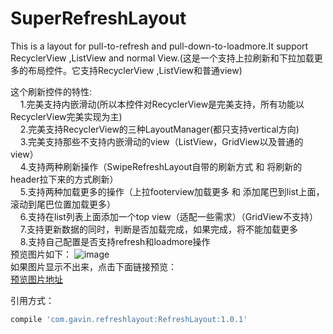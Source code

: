 # SuperRefreshLayout
This is a  layout for pull-to-refresh and pull-down-to-loadmore.It support RecyclerView ,ListView and normal View.(这是一个支持上拉刷新和下拉加载更多的布局控件。它支持RecyclerView ,ListView和普通view)

这个刷新控件的特性:</br>
  &nbsp;&nbsp;&nbsp;&nbsp;1.完美支持内嵌滑动(所以本控件对RecyclerView是完美支持，所有功能以RecyclerView完美实现为主)</br>
  &nbsp;&nbsp;&nbsp;&nbsp;2.完美支持RecyclerView的三种LayoutManager(都只支持vertical方向)</br>
  &nbsp;&nbsp;&nbsp;&nbsp;3.完美支持那些不支持内嵌滑动的view（ListView，GridView以及普通的view）</br>
  &nbsp;&nbsp;&nbsp;&nbsp;4.支持两种刷新操作（SwipeRefreshLayout自带的刷新方式 和 将刷新的header拉下来的方式刷新）</br>
  &nbsp;&nbsp;&nbsp;&nbsp;5.支持两种加载更多的操作（上拉footerview加载更多 和 添加尾巴到list上面，滚动到尾巴位置加载更多）</br>
  &nbsp;&nbsp;&nbsp;&nbsp;6.支持在list列表上面添加一个top view（适配一些需求）（GridView不支持）</br>
  &nbsp;&nbsp;&nbsp;&nbsp;7.支持更新数据的同时，判断是否加载完成，如果完成，将不能加载更多</br>
  &nbsp;&nbsp;&nbsp;&nbsp;8.支持自己配置是否支持refresh和loadmore操作</br>
预览图片如下：
![image](https://github.com/xiaoxiaogogo/SuperRefreshLayout/tree/master/SuperRefreshLayout/githubimg/refresh_img.gif)
</br>如果图片显示不出来，点击下面链接预览：</br>
[预览图片地址](https://github.com/xiaoxiaogogo/SuperRefreshLayout/tree/master/SuperRefreshLayout/githubimg/refresh_img.gif)

引用方式：
```gradle
compile 'com.gavin.refreshlayout:RefreshLayout:1.0.1'
```

